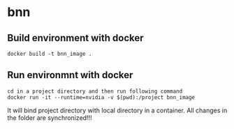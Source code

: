 # bnn
## Build environment with docker
```
docker build -t bnn_image .
```
## Run environmnt with docker
```
cd in a project directory and then run following command
docker run -it --runtime=nvidia -v $(pwd):/project bnn_image
```
It will bind project directory with local directory in a container. All changes in the folder are synchronized!!!
